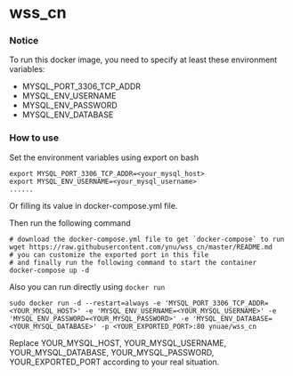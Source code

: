 # wss_cn

### Notice

To run this docker image, you need to specify at least these environment variables:

- MYSQL_PORT_3306_TCP_ADDR
- MYSQL_ENV_USERNAME
- MYSQL_ENV_PASSWORD
- MYSQL_ENV_DATABASE

### How to use

Set the environment variables using export on bash

```
export MYSQL_PORT_3306_TCP_ADDR=<your_mysql_host>
export MYSQL_ENV_USERNAME=<your_mysql_username>
......
```
Or filling its value in docker-compose.yml file.

Then run the following command

```
# download the docker-compose.yml file to get `docker-compose` to run
wget https://raw.githubusercontent.com/ynu/wss_cn/master/README.md
# you can customize the exported port in this file
# and finally run the following command to start the container
docker-compose up -d
```

Also you can run directly using `docker run`

```
sudo docker run -d --restart=always -e 'MYSQL_PORT_3306_TCP_ADDR=<YOUR_MYSQL_HOST>' -e 'MYSQL_ENV_USERNAME=<YOUR_MYSQL_USERNAME>' -e 'MYSQL_ENV_PASSWORD=<YOUR_MYSQL_PASSWORD>' -e 'MYSQL_ENV_DATABASE=<YOUR_MYSQL_DATABASE>' -p <YOUR_EXPORTED_PORT>:80 ynuae/wss_cn
```

Replace YOUR_MYSQL_HOST, YOUR_MYSQL_USERNAME, YOUR_MYSQL_DATABASE, YOUR_MYSQL_PASSWORD, YOUR_EXPORTED_PORT according to your real situation.

